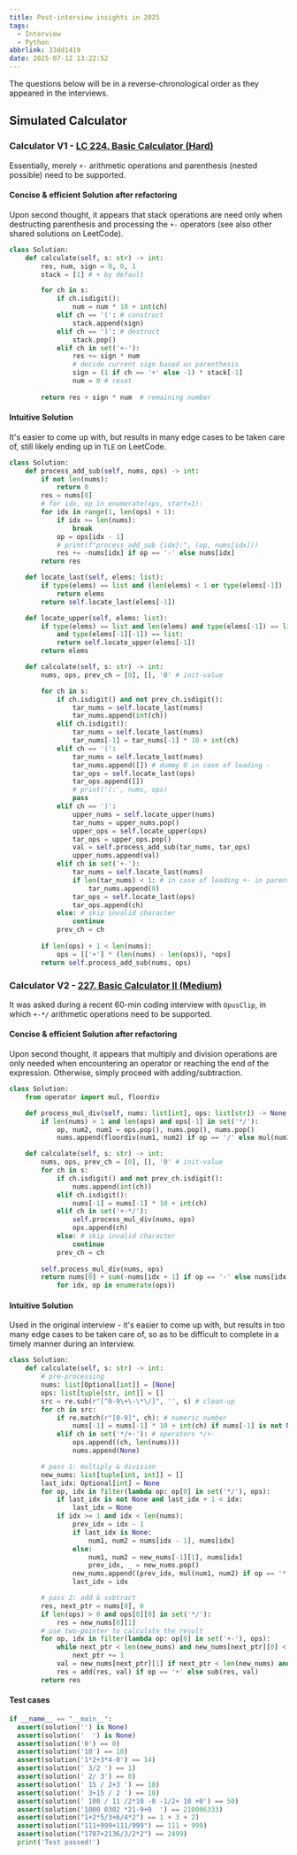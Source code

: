 ```yaml
---
title: Post-interview insights in 2025
tags:
  - Interview
  - Python
abbrlink: 33dd1419
date: 2025-07-12 13:22:52
---
```


The questions below will be in a reverse-chronological order as they appeared in the interviews.

## Simulated Calculator

### Calculator V1 - [LC 224. Basic Calculator (Hard)](https://leetcode.com/problems/basic-calculator/)

Essentially, merely `+-` arithmetic operations and parenthesis (nested possible) need to be supported.

#### Concise & efficient Solution after refactoring

Upon second thought, it appears that stack operations are need only when destructing parenthesis and processing the `+-` operators (see also other shared solutions on LeetCode).

```python
class Solution:
    def calculate(self, s: str) -> int:
        res, num, sign = 0, 0, 1
        stack = [1] # + by default

        for ch in s:
            if ch.isdigit():
                num = num * 10 + int(ch)
            elif ch == '(': # construct
                stack.append(sign)
            elif ch == ')': # destruct
                stack.pop()
            elif ch in set('+-'):
                res += sign * num
                # decide current sign based on parenthesis
                sign = (1 if ch == '+' else -1) * stack[-1]
                num = 0 # reset
        
        return res + sign * num  # remaining number
```

#### Intuitive Solution

It's easier to come up with, but results in many edge cases to be taken care of, still likely ending up in `TLE` on LeetCode.
<!--more-->
```python
class Solution:
    def process_add_sub(self, nums, ops) -> int:
        if not len(nums):
            return 0
        res = nums[0]
        # for idx, op in enumerate(ops, start=1):
        for idx in range(1, len(ops) + 1):
            if idx >= len(nums):
                break
            op = ops[idx - 1]
            # print(f"process_add_sub {idx}:", (op, nums[idx]))
            res += -nums[idx] if op == '-' else nums[idx]
        return res

    def locate_last(self, elems: list):
        if type(elems) == list and (len(elems) < 1 or type(elems[-1]) != list):
            return elems
        return self.locate_last(elems[-1])

    def locate_upper(self, elems: list):
        if type(elems) == list and len(elems) and type(elems[-1]) == list and len(elems[-1]) \
            and type(elems[-1][-1]) == list:
            return self.locate_upper(elems[-1])
        return elems

    def calculate(self, s: str) -> int:
        nums, ops, prev_ch = [0], [], '0' # init-value

        for ch in s:
            if ch.isdigit() and not prev_ch.isdigit():
                tar_nums = self.locate_last(nums)
                tar_nums.append(int(ch))
            elif ch.isdigit():
                tar_nums = self.locate_last(nums)
                tar_nums[-1] = tar_nums[-1] * 10 + int(ch)
            elif ch == '(':
                tar_nums = self.locate_last(nums)
                tar_nums.append([]) # dummy 0 in case of leading -
                tar_ops = self.locate_last(ops)
                tar_ops.append([])
                # print('(:', nums, ops)
                pass
            elif ch == ')':
                upper_nums = self.locate_upper(nums)
                tar_nums = upper_nums.pop()
                upper_ops = self.locate_upper(ops)
                tar_ops = upper_ops.pop()
                val = self.process_add_sub(tar_nums, tar_ops)
                upper_nums.append(val)
            elif ch in set('+-'):
                tar_nums = self.locate_last(nums)
                if len(tar_nums) < 1: # in case of leading +- in parenthesis
                    tar_nums.append(0)
                tar_ops = self.locate_last(ops)
                tar_ops.append(ch)
            else: # skip invalid character
                continue
            prev_ch = ch
        
        if len(ops) + 1 < len(nums):
            ops = [['+'] * (len(nums) - len(ops)), *ops]
        return self.process_add_sub(nums, ops)
```


### Calculator V2 - [227. Basic Calculator II (Medium)](https://leetcode.com/problems/basic-calculator-ii/)

It was asked during a recent 60-min coding interview with `OpusClip`, in which `+-*/` arithmetic operations need to be supported.

#### Concise & efficient Solution after refactoring

Upon second thought, it appears that multiply and division operations are only needed when encountering an operator or reaching the end of the expression. Otherwise, simply proceed with adding/subtraction.

```python
class Solution:
    from operator import mul, floordiv

    def process_mul_div(self, nums: list[int], ops: list[str]) -> None:
        if len(nums) > 1 and len(ops) and ops[-1] in set('*/'):
            op, num2, num1 = ops.pop(), nums.pop(), nums.pop()
            nums.append(floordiv(num1, num2) if op == '/' else mul(num1, num2))

    def calculate(self, s: str) -> int:
        nums, ops, prev_ch = [0], [], '0' # init-value
        for ch in s:
            if ch.isdigit() and not prev_ch.isdigit():
                nums.append(int(ch))
            elif ch.isdigit():
                nums[-1] = nums[-1] * 10 + int(ch)
            elif ch in set('+-*/'):
                self.process_mul_div(nums, ops)
                ops.append(ch)
            else: # skip invalid character
                continue
            prev_ch = ch
        
        self.process_mul_div(nums, ops)
        return nums[0] + sum(-nums[idx + 1] if op == '-' else nums[idx + 1] \
            for idx, op in enumerate(ops))
```

#### Intuitive Solution

Used in the original interview - it's easier to come up with, but results in too many edge cases to be taken care of, so as to be difficult to complete in a timely manner during an interview.

```python
class Solution:
    def calculate(self, s: str) -> int:
        # pre-processing
        nums: list[Optional[int]] = [None]
        ops: list[tuple[str, int]] = []
        src = re.sub(r"[^0-9\+\-\*\/]", '', s) # clean-up
        for ch in src:
            if re.match(r"[0-9]", ch): # numeric number
                nums[-1] = nums[-1] * 10 + int(ch) if nums[-1] is not None else int(ch)
            elif ch in set('*/+-'): # operators */+-
                ops.append((ch, len(nums)))
                nums.append(None)

        # pass 1: multiply & division
        new_nums: list[tuple[int, int]] = []
        last_idx: Optional[int] = None
        for op, idx in filter(lambda op: op[0] in set('*/'), ops):
            if last_idx is not None and last_idx + 1 < idx:
                last_idx = None
            if idx >= 1 and idx < len(nums):
                prev_idx = idx - 1
                if last_idx is None:
                    num1, num2 = nums[idx - 1], nums[idx]
                else:
                    num1, num2 = new_nums[-1][1], nums[idx]
                    prev_idx, _ = new_nums.pop()
                new_nums.append((prev_idx, mul(num1, num2) if op == '*' else floordiv(num1, num2)))
                last_idx = idx

        # pass 2: add & subtract
        res, next_ptr = nums[0], 0
        if len(ops) > 0 and ops[0][0] in set('*/'):
            res = new_nums[0][1]
        # use two-pointer to calculate the result
        for op, idx in filter(lambda op: op[0] in set('+-'), ops):
            while next_ptr < len(new_nums) and new_nums[next_ptr][0] < idx:
                next_ptr += 1
            val = new_nums[next_ptr][1] if next_ptr < len(new_nums) and idx == new_nums[next_ptr][0] else nums[idx]
            res = add(res, val) if op == '+' else sub(res, val)
        return res
```

#### Test cases

```python
if __name__ == "__main__":
  assert(solution('') is None)
  assert(solution('  ') is None)
  assert(solution('0') == 0)
  assert(solution('10') == 10)
  assert(solution('1*2+3*4-0') == 14)
  assert(solution(' 3/2 ') == 1)
  assert(solution(' 2/ 3') == 0)
  assert(solution(' 15 / 2+3 ') == 10)
  assert(solution(' 3+15 / 2 ') == 10)
  assert(solution(' 100 / 11 /2*10 -0 -1/2+ 10 +0') == 50)
  assert(solution('1000 0302 *21-9+0  ') == 210006333)
  assert(solution("1+2*5/3+6/4*2") == 1 + 3 + 2)
  assert(solution("111+999+111/999") == 111 + 999)
  assert(solution("1787+2136/3/2*2") == 2499)
  print('Test passed!')
```